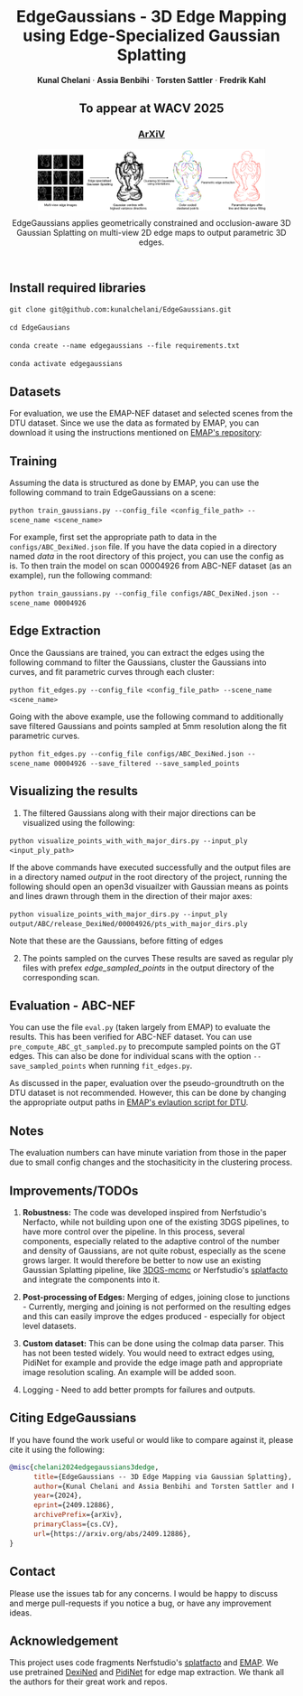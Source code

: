 <p align="center">
  <h1 align="center">EdgeGaussians - 3D Edge Mapping using Edge-Specialized Gaussian Splatting</h1>
  <p align="center">
    <strong>Kunal Chelani</strong></a>
    ·
    <strong>Assia Benbihi</strong></a>
    ·
    <strong>Torsten Sattler</strong></a>
    ·
    <strong>Fredrik Kahl</strong></a>
  
  </p>
  <h2 align="center">To appear at WACV 2025</h2>
  <h3 align="center"><a href="https://arxiv.org/abs/2409.12886">ArXiV</a></h3>
</p>

<p align="center" style="display: flex; justify-content: center;">
  <img src="./media/pipeline.png" style="width: 80%;" />
</p>

<p align="center">
EdgeGaussians applies geometrically constrained and occlusion-aware 3D Gaussian Splatting on multi-view 2D edge maps to output parametric 3D edges.  
</p>
<br>

## Install required libraries

```
git clone git@github.com:kunalchelani/EdgeGaussians.git

cd EdgeGausians

conda create --name edgegaussians --file requirements.txt

conda activate edgegaussians
```

## Datasets
For evaluation, we use the EMAP-NEF dataset and selected scenes from the DTU dataset.
Since we use the data as formated by EMAP, you can download it using the instructions mentioned on [EMAP's repository](https://github.com/cvg/EMAP): 

## Training
Assuming the data is structured as done by EMAP, you can use the following command to train EdgeGaussians on a scene:

```python train_gaussians.py --config_file <config_file_path> --scene_name <scene_name>```

For example, first set the appropriate path to data in the ```configs/ABC_DexiNed.json``` file. If you have the data copied in a directory named <i>data</i> in the root directory of this project, you can use the config as is. To then train the model on scan 00004926 from ABC-NEF dataset (as an example), run the following command:

```python train_gaussians.py --config_file configs/ABC_DexiNed.json --scene_name 00004926```


## Edge Extraction
Once the Gaussians are trained, you can extract the edges using the following command to filter the Gaussians, cluster the Gaussians into curves, and fit parametric curves through each cluster:

```python fit_edges.py --config_file <config_file_path> --scene_name <scene_name>```

Going with the above example, use the following command to additionally save filtered Gaussians and points sampled at 5mm resolution along the fit parametric curves.

```python fit_edges.py --config_file configs/ABC_DexiNed.json --scene_name 00004926 --save_filtered --save_sampled_points```

## Visualizing the results
1. The filtered Gaussians along with their major directions can be visualized using the following:

```python visualize_points_with_with_major_dirs.py --input_ply <input_ply_path>```

If the above commands have executed successfully and the output files are in a directory named <i>output</i> in the root directory of the project, running the following should open an open3d visuailzer with Gaussian means as points and lines drawn through them in the direction of their major axes:

```python visualize_points_with_major_dirs.py --input_ply output/ABC/release_DexiNed/00004926/pts_with_major_dirs.ply ```

Note that these are the Gaussians, before fitting of edges

2. The points sampled on the curves
These results are saved as regular ply files with prefex <i>edge_sampled_points</i> in the output directory of the corresponding scan.

## Evaluation - ABC-NEF

You can use the file ```eval.py``` (taken largely from EMAP) to evaluate the results. This has been verified for ABC-NEF dataset. You can use ```pre_compute_ABC_gt_sampled.py``` to precompute sampled points on the GT edges. This can also be done for individual scans with the option  ```--save_sampled_points``` when running ```fit_edges.py```.

As discussed in the paper, evaluation over the pseudo-groundtruth on the DTU dataset is not recommended. However, this can be done by changing the appropriate output paths in [EMAP's evlaution script for DTU](https://github.com/cvg/EMAP/blob/main/src/eval/eval_DTU.py).

## Notes
The evaluation numbers can have minute variation from those in the paper due to small config changes and the stochasiticity in the clustering process.


## Improvements/TODOs
1. <b>Robustness:</b> The code was developed inspired from Nerfstudio's Nerfacto, while not building upon one of the existing 3DGS pipelines, to have more control over the pipeline. In this process, several components, especially related to the adaptive control of the number and density of Gaussians, are not quite robust, especially as the scene grows larger. It would therefore be better to now use an existing Gaussian Splatting pipeline, like [3DGS-mcmc](https://github.com/ubc-vision/3dgs-mcmc) or Nerfstudio's [splatfacto](https://docs.nerf.studio/nerfology/methods/splat.html) and integrate the components into it.

2. <b>Post-processing of Edges:</b> Merging of edges, joining close to junctions - Currently, merging and joining is not performed on the resulting edges and this can easily improve the edges produced - especially for object level datasets.

3. <b>Custom dataset:</b> This can be done using the colmap data parser. This has not been tested widely. You would need to extract edges using, PidiNet for example and provide the edge image path and appropriate image resolution scaling. An example will be added soon.
    
4. Logging - Need to add better prompts for failures and outputs.


## <a name="Citing"></a>Citing EdgeGaussians

If you have found the work useful or would like to compare against it, please cite it using the following:


```BibTeX
@misc{chelani2024edgegaussians3dedge,
      title={EdgeGaussians -- 3D Edge Mapping via Gaussian Splatting}, 
      author={Kunal Chelani and Assia Benbihi and Torsten Sattler and Fredrik Kahl},
      year={2024},
      eprint={2409.12886},
      archivePrefix={arXiv},
      primaryClass={cs.CV},
      url={https://arxiv.org/abs/2409.12886}, 
}

```

## Contact
Please use the issues tab for any concerns. I would be happy to discuss and merge pull-requests if you notice a bug, or have any improvement ideas.

## Acknowledgement

This project uses code fragments Nerfstudio's [splatfacto](https://docs.nerf.studio/nerfology/methods/splat.html) and [EMAP](https://github.com/cvg/EMAP). We use pretrained [DexiNed](https://github.com/xavysp/DexiNed) and [PidiNet](https://github.com/hellozhuo/pidinet) for edge map extraction. We thank all the authors for their great work and repos.